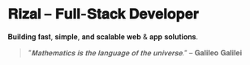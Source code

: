 # 𝐑𝐢𝐳𝐚𝐥 – 𝐅𝐮𝐥𝐥-𝐒𝐭𝐚𝐜𝐤 𝐃𝐞𝐯𝐞𝐥𝐨𝐩𝐞𝐫  

𝐁𝐮𝐢𝐥𝐝𝐢𝐧𝐠 𝐟𝐚𝐬𝐭, 𝐬𝐢𝐦𝐩𝐥𝐞, 𝐚𝐧𝐝 𝐬𝐜𝐚𝐥𝐚𝐛𝐥𝐞 𝐰𝐞𝐛 & 𝐚𝐩𝐩 𝐬𝐨𝐥𝐮𝐭𝐢𝐨𝐧𝐬.  

> *"𝐌𝐚𝐭𝐡𝐞𝐦𝐚𝐭𝐢𝐜𝐬 𝐢𝐬 𝐭𝐡𝐞 𝐥𝐚𝐧𝐠𝐮𝐚𝐠𝐞 𝐨𝐟 𝐭𝐡𝐞 𝐮𝐧𝐢𝐯𝐞𝐫𝐬𝐞."* – 𝐆𝐚𝐥𝐢𝐥𝐞𝐨 𝐆𝐚𝐥𝐢𝐥𝐞𝐢
